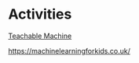 # Activities


[Teachable Machine](https://teachablemachine.withgoogle.com/)

https://machinelearningforkids.co.uk/
